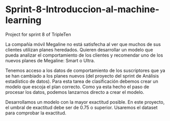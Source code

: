 # Sprint-8-Introduccion-al-machine-learning
Project for sprint 8 of TripleTen

La compañía móvil Megaline no está satisfecha al ver que muchos de sus clientes utilizan planes heredados. Quieren desarrollar un modelo que pueda analizar el comportamiento de los clientes y recomendar uno de los nuevos planes de Megaline: Smart o Ultra.

Tenemos acceso a los datos de comportamiento de los suscriptores que ya se han cambiado a los planes nuevos (del proyecto del sprint de Análisis estadístico de datos). Para esta tarea de clasificación debemos crear un modelo que escoja el plan correcto. Como ya esta hecho el paso de procesar los datos, podemos lanzarnos directo a crear el modelo.

Desarrollamos un modelo con la mayor exactitud posible. En este proyecto, el umbral de exactitud debe ser de 0.75 o superior. Usaremos el dataset para comprobar la exactitud.
